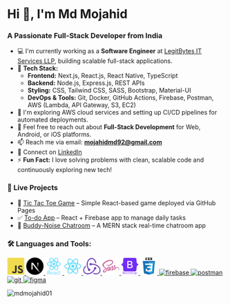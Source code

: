 # Hi 👋, I'm Md Mojahid

### A Passionate Full-Stack Developer from India

- 💻 I'm currently working as a **Software Engineer** at [LegitBytes IT Services LLP](https://legitbytes.com/), building scalable full-stack applications.
- 🔧 **Tech Stack:**
  - **Frontend:** Next.js, React.js, React Native, TypeScript
  - **Backend:** Node.js, Express.js, REST APIs
  - **Styling:** CSS, Tailwind CSS, SASS, Bootstrap, Material-UI
  - **DevOps & Tools:** Git, Docker, GitHub Actions, Firebase, Postman, AWS (Lambda, API Gateway, S3, EC2)
- 🚀 I'm exploring AWS cloud services and setting up CI/CD pipelines for automated deployments.
- 💬 Feel free to reach out about **Full-Stack Development** for Web, Android, or iOS platforms.
- 📫 Reach me via email: **mojahidmd92@gmail.com**
- 💼 Connect on [LinkedIn](https://linkedin.com/in/mdmojahid01)
- ⚡ **Fun Fact:** I love solving problems with clean, scalable code and continuously exploring new tech!

### 🚀 Live Projects

- 🎯 [Tic Tac Toe Game](https://mdmojahid01.github.io/tic-tac-toe/) – Simple React-based game deployed via GitHub Pages
- ✅ [To-do App](https://md-react-todo-app.netlify.app/) – React + Firebase app to manage daily tasks
- 💬 [Buddy-Noise Chatroom](https://buddynoise.netlify.app/) – A MERN stack real-time chatroom app

### 🛠️ Languages and Tools:

<p align="left">
  <a href="https://developer.mozilla.org/en-US/docs/Web/JavaScript" target="_blank" rel="noreferrer">
    <img src="https://raw.githubusercontent.com/devicons/devicon/master/icons/javascript/javascript-original.svg" alt="javascript" width="40" height="40"/>
  </a>
  <a href="https://nextjs.org/" target="_blank" rel="noreferrer">
    <img src="https://raw.githubusercontent.com/devicons/devicon/master/icons/nextjs/nextjs-original.svg" alt="nextjs" width="40" height="40"/>
  </a>
  <a href="https://reactjs.org/" target="_blank" rel="noreferrer">
    <img src="https://raw.githubusercontent.com/devicons/devicon/master/icons/react/react-original-wordmark.svg" alt="react" width="40" height="40"/>
  </a>
  <a href="https://reactnative.dev/" target="_blank" rel="noreferrer">
    <img src="https://raw.githubusercontent.com/devicons/devicon/master/icons/react/react-original.svg" alt="react-native" width="40" height="40"/>
  </a>
  <a href="https://redux.js.org" target="_blank" rel="noreferrer">
    <img src="https://raw.githubusercontent.com/devicons/devicon/master/icons/redux/redux-original.svg" alt="redux" width="40" height="40"/>
  </a>
  <a href="https://sass-lang.com" target="_blank" rel="noreferrer">
    <img src="https://raw.githubusercontent.com/devicons/devicon/master/icons/sass/sass-original.svg" alt="sass" width="40" height="40"/>
  </a>
  <a href="https://getbootstrap.com" target="_blank" rel="noreferrer">
    <img src="https://raw.githubusercontent.com/devicons/devicon/master/icons/bootstrap/bootstrap-plain-wordmark.svg" alt="bootstrap" width="40" height="40"/>
  </a>
  <a href="https://www.w3schools.com/css/" target="_blank" rel="noreferrer">
    <img src="https://raw.githubusercontent.com/devicons/devicon/master/icons/css3/css3-original-wordmark.svg" alt="css3" width="40" height="40"/>
  </a>
  <a href="https://firebase.google.com/" target="_blank" rel="noreferrer">
    <img src="https://www.vectorlogo.zone/logos/firebase/firebase-icon.svg" alt="firebase" width="40" height="40"/>
  </a>
  <a href="https://postman.com" target="_blank" rel="noreferrer">
    <img src="https://www.vectorlogo.zone/logos/getpostman/getpostman-icon.svg" alt="postman" width="40" height="40"/>
  </a>
  <a href="https://git-scm.com/" target="_blank" rel="noreferrer">
    <img src="https://www.vectorlogo.zone/logos/git-scm/git-scm-icon.svg" alt="git" width="40" height="40"/>
  </a>
  <a href="https://www.figma.com/" target="_blank" rel="noreferrer">
    <img src="https://www.vectorlogo.zone/logos/figma/figma-icon.svg" alt="figma" width="40" height="40"/>
  </a>
</p>

<p>
  <img align="left" src="https://github-readme-stats.vercel.app/api/top-langs?username=mdmojahid01&show_icons=true&locale=en&layout=compact" style="width:50%" alt="mdmojahid01" />
</p>

<!--
<p>&nbsp;<img align="center" src="https://github-readme-stats.vercel.app/api?username=mdmojahid01&show_icons=true&locale=en" alt="mdmojahid01" /></p>
<p><img align="center" src="https://github-readme-streak-stats.herokuapp.com/?user=mdmojahid01&" alt="mdmojahid01" /></p>
-->
